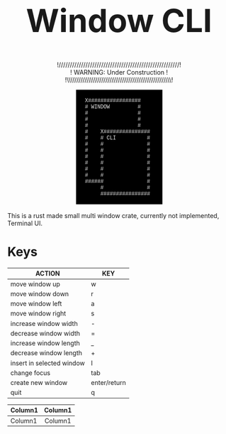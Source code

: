 <!-- https://codinhood.com/nano/git/center-images-text-github-readme-->
<h1 align="center" style="font-size:72px">Window CLI</h1>

<p align="center">
!//////////////////////////////////////////////////////!<br>
!     WARNING: Under Construction     !<br>
!\\\\\\\\\\\\\\\\\\\\\\\\\\\\\\\\\\\\\\\\\\\\\\\\\\\\\\!
</p>


<p align="center">
        <img src="./.github/logo.png" alt="image">
</p>


This is a rust made small multi window crate, 
currently not implemented,
Terminal UI.



# Keys

| ACTION | KEY |
|--------|-----|
| move window up | w |
| move window down | r |
| move window left| a |
| move window right | s |
| increase window width | - |
| decrease window width | = |
| increase window length | _ |
| decrease window length | + |
| insert in selected window | I |
| change focus | tab |
| create new window | enter/return |
| quit | q |

<p align="center">
<table>
    <thead>
        <tr>
            <th align="left">Column1</th>
            <th align="center">Column1</th>
        </tr>
    </thead>
    <tbody>
        <tr>
            <td align="left">Column1</td>
            <td align="center">Column1</td>
        </tr>
    </tbody>
</table>
</p>

